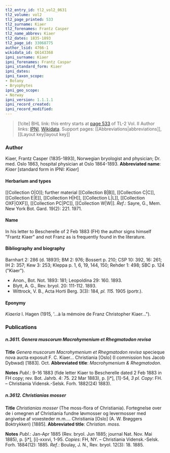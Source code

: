 ```yaml
---
tl2_entry_id: tl2_vol2_0631
tl2_volume: vol2
tl2_page_printed: 533
tl2_surname: Kiaer
tl2_forenames: Frantz Casper
tl2_name_abbrev: Kiaer
tl2_dates: 1835-1893
tl2_page_id: 33068775
author_lsid: 4766-1
wikidata_id: Q6143368
ipni_surname: Kiaer
ipni_forenames: Frantz Caspar
ipni_standard_form: Kiaer
ipni_dates: 
ipni_taxon_scope: 
- Botany
- Bryophytes
ipni_geo_scope: 
- Norway
ipni_version: 1.1.1.1
ipni_record_created: 
ipni_record_modified:
---
```


> [!cite] BHL link: this entry starts at [page 533](https://www.biodiversitylibrary.org/page/33068775) of TL-2 Vol. II
> Author links: [IPNI](https://www.ipni.org/a/4766-1), [Wikidata](https://www.wikidata.org/wiki/Q6143368). Support pages: [[Abbreviations|abbreviations]], [[Layout key|layout key]]

### Author

Kiaer, Frantz Casper (1835-1893), Norwegian bryologist and physician; Dr. med. Oslo 1863, hospital physician at Oslo 1864-1893. 
**Abbreviated name**: *Kiaer* \[standard form in IPNI: *Kiaer*\]

#### Herbarium and types

[[Collection O|O]]; further material [[Collection B|B]], [[Collection C|C]], [[Collection E|E]], [[Collection H|H]], [[Collection L|L]], [[Collection OXF|OXF]], [[Collection PC|PC]], [[Collection W|W]].
*Ref*.: Sayre, G., Mem. New York Bot. Gard. 19(2): 221. 1971.

#### Name

In his letter to Bescherelle of 2 Feb 1883 (FH) the author signs himself "Frantz Kiaer" and not Franz as is frequently found in the literature.

#### Bibliography and biography

Barnhart 2: 286 (d. 1893!); BM 2: 976; Bossert p. 210; CSP 10: 392, 16: 261; IH 2: 357; Kew 3: 253; Kleppa p. 1, 6, 19, 144, 150; Rehder 1: 498; SBC p. 124 ("Kiaer").
- Anon., Bot. Not. 1893: 181; Leopoldina 29: 160. 1893.
- Blytt, A. G., Rev. bryol. 20: 111-112. 1893.
- Wittrock, V. B., Acta Horti Berg. 3(3): 184, *pl. 115.* 1905 (portr.).

#### Eponymy

*Kiaeria* I. Hagen (1915, '...à la mémoire de Franz Christopher Kiaer...").

### Publications

##### n.3611. Genera muscorum Macrohymenium et Rhegmatodon revisa

**Title**
*Genera muscorum Macrohymenium et Rhegmatodon revisa* specieque nova aucta exposuit F. C. Kiaer... Christiania \[Oslo\] (I commission hos Jacob Dybwad) \[1883\]. Oct.
**Abbreviated title**: *Macrohymenium & Rhegmatodon*.

**Notes**
*Publ*.: 9-16 1883 (fide letter Kiaer to Bescherelle dated 2 Feb 1883 in FH copy; rev. Bot. Jahrb. 4: 75. 22 Mar 1883), p. \[i\*\], \[1\]-54, *3 pl. Copy*: FH. – Christiania Vidensk.-Selsk. Forh. 1882(24) 1883).

##### n.3612. Christianias mosser

**Title**
*Christianias mosser* (The moss-flora of Christiania). Fortegnelse over de i omegnen af Christiania fundne løvmosser og levermosser med angivelse af voxesteder m.m.... Christiania \[Oslo\] (A. W. Brøggers Boktrykkeri) \[1885\].
**Abbreviated title**: *Christian. moss.*

**Notes**
*Publ*.: Jan-Apr 1885 (Rev. bryol. Jun 1885; journal Nat. Nov. Mai 1885), p. \[i\*\], \[i\]-xxxvi, 1-95. *Copies*: FH, NY. – Christiania Vidensk.-Selsk. Forh. 1884(12): 1885.
*Ref*.: Boulay, J. N., Rev. bryol. 12(3): 18. 1885.

